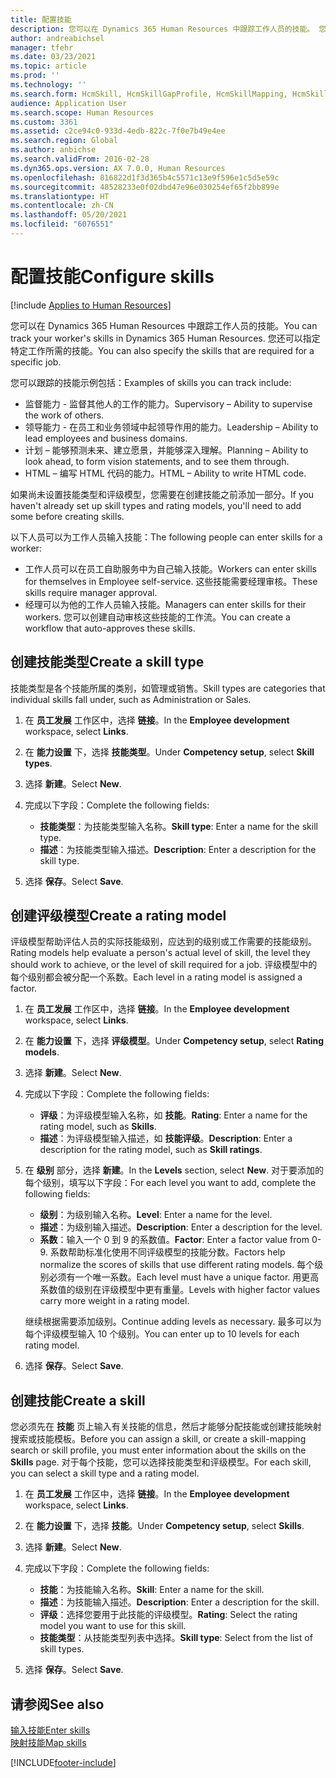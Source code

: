 ```yaml
---
title: 配置技能
description: 您可以在 Dynamics 365 Human Resources 中跟踪工作人员的技能。 您还可以指定特定工作所需的技能。
author: andreabichsel
manager: tfehr
ms.date: 03/23/2021
ms.topic: article
ms.prod: ''
ms.technology: ''
ms.search.form: HcmSkill, HcmSkillGapProfile, HcmSkillMapping, HcmSkillType, HcmEmployeeDevelopmentWorkspace
audience: Application User
ms.search.scope: Human Resources
ms.custom: 3361
ms.assetid: c2ce94c0-933d-4edb-822c-7f0e7b49e4ee
ms.search.region: Global
ms.author: anbichse
ms.search.validFrom: 2016-02-28
ms.dyn365.ops.version: AX 7.0.0, Human Resources
ms.openlocfilehash: 816822d1f3d365b4c5571c13e9f596e1c5d5e59c
ms.sourcegitcommit: 48528233e0f02dbd47e96e030254ef65f2bb899e
ms.translationtype: HT
ms.contentlocale: zh-CN
ms.lasthandoff: 05/20/2021
ms.locfileid: "6076551"
---
```

# <a name="configure-skills"></a><span data-ttu-id="56b02-104">配置技能</span><span class="sxs-lookup"><span data-stu-id="56b02-104">Configure skills</span></span>

[!include [Applies to Human Resources](../includes/applies-to-hr.md)]

<span data-ttu-id="56b02-105">您可以在 Dynamics 365 Human Resources 中跟踪工作人员的技能。</span><span class="sxs-lookup"><span data-stu-id="56b02-105">You can track your worker's skills in Dynamics 365 Human Resources.</span></span> <span data-ttu-id="56b02-106">您还可以指定特定工作所需的技能。</span><span class="sxs-lookup"><span data-stu-id="56b02-106">You can also specify the skills that are required for a specific job.</span></span>

<span data-ttu-id="56b02-107">您可以跟踪的技能示例包括：</span><span class="sxs-lookup"><span data-stu-id="56b02-107">Examples of skills you can track include:</span></span>

- <span data-ttu-id="56b02-108">监督能力 - 监督其他人的工作的能力。</span><span class="sxs-lookup"><span data-stu-id="56b02-108">Supervisory – Ability to supervise the work of others.</span></span>
- <span data-ttu-id="56b02-109">领导能力 - 在员工和业务领域中起领导作用的能力。</span><span class="sxs-lookup"><span data-stu-id="56b02-109">Leadership – Ability to lead employees and business domains.</span></span>
- <span data-ttu-id="56b02-110">计划 – 能够预测未来、建立愿景，并能够深入理解。</span><span class="sxs-lookup"><span data-stu-id="56b02-110">Planning – Ability to look ahead, to form vision statements, and to see them through.</span></span>
- <span data-ttu-id="56b02-111">HTML – 编写 HTML 代码的能力。</span><span class="sxs-lookup"><span data-stu-id="56b02-111">HTML – Ability to write HTML code.</span></span>

<span data-ttu-id="56b02-112">如果尚未设置技能类型和评级模型，您需要在创建技能之前添加一部分。</span><span class="sxs-lookup"><span data-stu-id="56b02-112">If you haven't already set up skill types and rating models, you'll need to add some before creating skills.</span></span>

<span data-ttu-id="56b02-113">以下人员可以为工作人员输入技能：</span><span class="sxs-lookup"><span data-stu-id="56b02-113">The following people can enter skills for a worker:</span></span>

- <span data-ttu-id="56b02-114">工作人员可以在员工自助服务中为自己输入技能。</span><span class="sxs-lookup"><span data-stu-id="56b02-114">Workers can enter skills for themselves in Employee self-service.</span></span> <span data-ttu-id="56b02-115">这些技能需要经理审核。</span><span class="sxs-lookup"><span data-stu-id="56b02-115">These skills require manager approval.</span></span>
- <span data-ttu-id="56b02-116">经理可以为他的工作人员输入技能。</span><span class="sxs-lookup"><span data-stu-id="56b02-116">Managers can enter skills for their workers.</span></span> <span data-ttu-id="56b02-117">您可以创建自动审核这些技能的工作流。</span><span class="sxs-lookup"><span data-stu-id="56b02-117">You can create a workflow that auto-approves these skills.</span></span>

## <a name="create-a-skill-type"></a><span data-ttu-id="56b02-118">创建技能类型</span><span class="sxs-lookup"><span data-stu-id="56b02-118">Create a skill type</span></span>

<span data-ttu-id="56b02-119">技能类型是各个技能所属的类别，如管理或销售。</span><span class="sxs-lookup"><span data-stu-id="56b02-119">Skill types are categories that individual skills fall under, such as Administration or Sales.</span></span>

1. <span data-ttu-id="56b02-120">在 **员工发展** 工作区中，选择 **链接**。</span><span class="sxs-lookup"><span data-stu-id="56b02-120">In the **Employee development** workspace, select **Links**.</span></span>

2. <span data-ttu-id="56b02-121">在 **能力设置** 下，选择 **技能类型**。</span><span class="sxs-lookup"><span data-stu-id="56b02-121">Under **Competency setup**, select **Skill types**.</span></span>

3. <span data-ttu-id="56b02-122">选择 **新建**。</span><span class="sxs-lookup"><span data-stu-id="56b02-122">Select **New**.</span></span>

4. <span data-ttu-id="56b02-123">完成以下字段：</span><span class="sxs-lookup"><span data-stu-id="56b02-123">Complete the following fields:</span></span>

   - <span data-ttu-id="56b02-124">**技能类型**：为技能类型输入名称。</span><span class="sxs-lookup"><span data-stu-id="56b02-124">**Skill type**: Enter a name for the skill type.</span></span>
   - <span data-ttu-id="56b02-125">**描述**：为技能类型输入描述。</span><span class="sxs-lookup"><span data-stu-id="56b02-125">**Description**: Enter a description for the skill type.</span></span>

5. <span data-ttu-id="56b02-126">选择 **保存**。</span><span class="sxs-lookup"><span data-stu-id="56b02-126">Select **Save**.</span></span>

## <a name="create-a-rating-model"></a><span data-ttu-id="56b02-127">创建评级模型</span><span class="sxs-lookup"><span data-stu-id="56b02-127">Create a rating model</span></span>

<span data-ttu-id="56b02-128">评级模型帮助评估人员的实际技能级别，应达到的级别或工作需要的技能级别。</span><span class="sxs-lookup"><span data-stu-id="56b02-128">Rating models help evaluate a person's actual level of skill, the level they should work to achieve, or the level of skill required for a job.</span></span> <span data-ttu-id="56b02-129">评级模型中的每个级别都会被分配一个系数。</span><span class="sxs-lookup"><span data-stu-id="56b02-129">Each level in a rating model is assigned a factor.</span></span>

1. <span data-ttu-id="56b02-130">在 **员工发展** 工作区中，选择 **链接**。</span><span class="sxs-lookup"><span data-stu-id="56b02-130">In the **Employee development** workspace, select **Links**.</span></span>

2. <span data-ttu-id="56b02-131">在 **能力设置** 下，选择 **评级模型**。</span><span class="sxs-lookup"><span data-stu-id="56b02-131">Under **Competency setup**, select **Rating models**.</span></span>

3. <span data-ttu-id="56b02-132">选择 **新建**。</span><span class="sxs-lookup"><span data-stu-id="56b02-132">Select **New**.</span></span>

4. <span data-ttu-id="56b02-133">完成以下字段：</span><span class="sxs-lookup"><span data-stu-id="56b02-133">Complete the following fields:</span></span>

   - <span data-ttu-id="56b02-134">**评级**：为评级模型输入名称，如 **技能**。</span><span class="sxs-lookup"><span data-stu-id="56b02-134">**Rating**: Enter a name for the rating model, such as **Skills**.</span></span>
   - <span data-ttu-id="56b02-135">**描述**：为评级模型输入描述，如 **技能评级**。</span><span class="sxs-lookup"><span data-stu-id="56b02-135">**Description**: Enter a description for the rating model, such as **Skill ratings**.</span></span>

5. <span data-ttu-id="56b02-136">在 **级别** 部分，选择 **新建**。</span><span class="sxs-lookup"><span data-stu-id="56b02-136">In the **Levels** section, select **New**.</span></span> <span data-ttu-id="56b02-137">对于要添加的每个级别，填写以下字段：</span><span class="sxs-lookup"><span data-stu-id="56b02-137">For each level you want to add, complete the following fields:</span></span>

   - <span data-ttu-id="56b02-138">**级别**：为级别输入名称。</span><span class="sxs-lookup"><span data-stu-id="56b02-138">**Level**: Enter a name for the level.</span></span>
   - <span data-ttu-id="56b02-139">**描述**：为级别输入描述。</span><span class="sxs-lookup"><span data-stu-id="56b02-139">**Description**: Enter a description for the level.</span></span>
   - <span data-ttu-id="56b02-140">**系数**：输入一个 0 到 9 的系数值。</span><span class="sxs-lookup"><span data-stu-id="56b02-140">**Factor**: Enter a factor value from 0-9.</span></span> <span data-ttu-id="56b02-141">系数帮助标准化使用不同评级模型的技能分数。</span><span class="sxs-lookup"><span data-stu-id="56b02-141">Factors help normalize the scores of skills that use different rating models.</span></span> <span data-ttu-id="56b02-142">每个级别必须有一个唯一系数。</span><span class="sxs-lookup"><span data-stu-id="56b02-142">Each level must have a unique factor.</span></span> <span data-ttu-id="56b02-143">用更高系数值的级别在评级模型中更有重量。</span><span class="sxs-lookup"><span data-stu-id="56b02-143">Levels with higher factor values carry more weight in a rating model.</span></span>

   <span data-ttu-id="56b02-144">继续根据需要添加级别。</span><span class="sxs-lookup"><span data-stu-id="56b02-144">Continue adding levels as necessary.</span></span> <span data-ttu-id="56b02-145">最多可以为每个评级模型输入 10 个级别。</span><span class="sxs-lookup"><span data-stu-id="56b02-145">You can enter up to 10 levels for each rating model.</span></span>

6. <span data-ttu-id="56b02-146">选择 **保存**。</span><span class="sxs-lookup"><span data-stu-id="56b02-146">Select **Save**.</span></span>

## <a name="create-a-skill"></a><span data-ttu-id="56b02-147">创建技能</span><span class="sxs-lookup"><span data-stu-id="56b02-147">Create a skill</span></span>

<span data-ttu-id="56b02-148">您必须先在 **技能** 页上输入有关技能的信息，然后才能够分配技能或创建技能映射搜索或技能模板。</span><span class="sxs-lookup"><span data-stu-id="56b02-148">Before you can assign a skill, or create a skill-mapping search or skill profile, you must enter information about the skills on the **Skills** page.</span></span> <span data-ttu-id="56b02-149">对于每个技能，您可以选择技能类型和评级模型。</span><span class="sxs-lookup"><span data-stu-id="56b02-149">For each skill, you can select a skill type and a rating model.</span></span>

1. <span data-ttu-id="56b02-150">在 **员工发展** 工作区中，选择 **链接**。</span><span class="sxs-lookup"><span data-stu-id="56b02-150">In the **Employee development** workspace, select **Links**.</span></span>

2. <span data-ttu-id="56b02-151">在 **能力设置** 下，选择 **技能**。</span><span class="sxs-lookup"><span data-stu-id="56b02-151">Under **Competency setup**, select **Skills**.</span></span>

3. <span data-ttu-id="56b02-152">选择 **新建**。</span><span class="sxs-lookup"><span data-stu-id="56b02-152">Select **New**.</span></span>

4. <span data-ttu-id="56b02-153">完成以下字段：</span><span class="sxs-lookup"><span data-stu-id="56b02-153">Complete the following fields:</span></span>

   - <span data-ttu-id="56b02-154">**技能**：为技能输入名称。</span><span class="sxs-lookup"><span data-stu-id="56b02-154">**Skill**: Enter a name for the skill.</span></span>
   - <span data-ttu-id="56b02-155">**描述**：为技能输入描述。</span><span class="sxs-lookup"><span data-stu-id="56b02-155">**Description**: Enter a description for the skill.</span></span>
   - <span data-ttu-id="56b02-156">**评级**：选择您要用于此技能的评级模型。</span><span class="sxs-lookup"><span data-stu-id="56b02-156">**Rating**: Select the rating model you want to use for this skill.</span></span>
   - <span data-ttu-id="56b02-157">**技能类型**：从技能类型列表中选择。</span><span class="sxs-lookup"><span data-stu-id="56b02-157">**Skill type**: Select from the list of skill types.</span></span>

5. <span data-ttu-id="56b02-158">选择 **保存**。</span><span class="sxs-lookup"><span data-stu-id="56b02-158">Select **Save**.</span></span>

## <a name="see-also"></a><span data-ttu-id="56b02-159">请参阅</span><span class="sxs-lookup"><span data-stu-id="56b02-159">See also</span></span>

[<span data-ttu-id="56b02-160">输入技能</span><span class="sxs-lookup"><span data-stu-id="56b02-160">Enter skills</span></span>](hr-develop-enter-skills.md)<br>
[<span data-ttu-id="56b02-161">映射技能</span><span class="sxs-lookup"><span data-stu-id="56b02-161">Map skills</span></span>](hr-develop-map-skills.md)

[!INCLUDE[footer-include](../includes/footer-banner.md)]